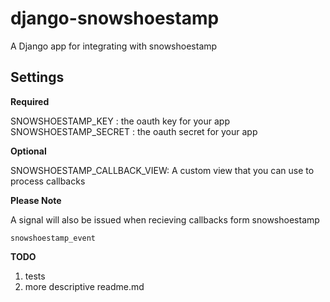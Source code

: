 django-snowshoestamp
====================

A Django app for integrating with snowshoestamp



Settings
--------

__Required__

SNOWSHOESTAMP_KEY : the oauth key for your app
SNOWSHOESTAMP_SECRET : the oauth secret for your app

__Optional__

SNOWSHOESTAMP_CALLBACK_VIEW: A custom view that you can use to process callbacks


__Please Note__

A signal will also be issued when recieving callbacks form snowshoestamp

```
snowshoestamp_event
```


__TODO__

1. tests
2. more descriptive readme.md
